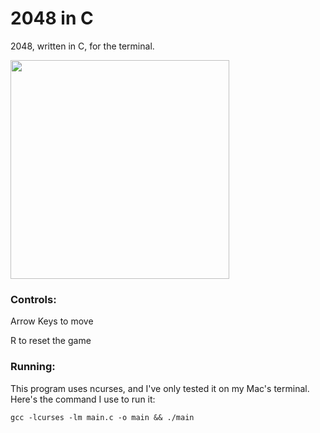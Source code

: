 # 2048 in C
2048, written in C, for the terminal.

<img src='https://i.imgur.com/rfF1G0f.png' width='350'>


### Controls: 

Arrow Keys to move

R to reset the game

### Running:
This program uses ncurses, and I've only tested it on my Mac's terminal. Here's the command I use to run it:

`gcc -lcurses -lm main.c -o main && ./main`
